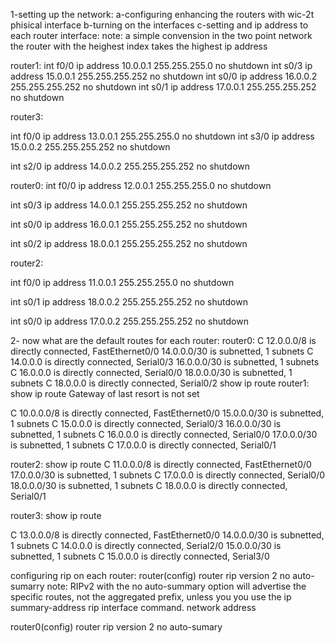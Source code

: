 1-setting up the network:
a-configuring  enhancing the routers with wic-2t phisical interface 
b-turning on the interfaces
c-setting  and ip address to each router interface:
note: a simple convension in the two point network the router with the heighest index
takes the highest ip address

router1:
int f0/0
ip address 10.0.0.1 255.255.255.0
no shutdown
int s0/3
ip address 15.0.0.1 255.255.255.252
no shutdown
int s0/0
ip address 16.0.0.2 255.255.255.252
no shutdown
int s0/1
ip address 17.0.0.1 255.255.255.252
no shutdown

router3:

int f0/0
ip address 13.0.0.1 255.255.255.0
no shutdown
int s3/0
ip address 15.0.0.2 255.255.255.252
no shutdown

int s2/0
ip address  14.0.0.2 255.255.255.252
no shutdown

router0:
int f0/0
ip address 12.0.0.1 255.255.255.0
no shutdown

int s0/3
ip address  14.0.0.1 255.255.255.252
no shutdown

int s0/0
ip address  16.0.0.1 255.255.255.252
no shutdown

int s0/2
ip address  18.0.0.1 255.255.255.252
no shutdown

router2:

int f0/0
ip address 11.0.0.1 255.255.255.0
no shutdown

int s0/1
ip address  18.0.0.2 255.255.255.252
no shutdown

int s0/0
ip address  17.0.0.2 255.255.255.252
no shutdown


2- now what are the default routes for each router:
router0:
C    12.0.0.0/8 is directly connected, FastEthernet0/0
     14.0.0.0/30 is subnetted, 1 subnets
C       14.0.0.0 is directly connected, Serial0/3
     16.0.0.0/30 is subnetted, 1 subnets
C       16.0.0.0 is directly connected, Serial0/0
     18.0.0.0/30 is subnetted, 1 subnets
C       18.0.0.0 is directly connected, Serial0/2
show ip route
router1:
show ip route
Gateway of last resort is not set

C    10.0.0.0/8 is directly connected, FastEthernet0/0
     15.0.0.0/30 is subnetted, 1 subnets
C       15.0.0.0 is directly connected, Serial0/3
     16.0.0.0/30 is subnetted, 1 subnets
C       16.0.0.0 is directly connected, Serial0/0
     17.0.0.0/30 is subnetted, 1 subnets
C       17.0.0.0 is directly connected, Serial0/1

router2:
show ip route
C    11.0.0.0/8 is directly connected, FastEthernet0/0
     17.0.0.0/30 is subnetted, 1 subnets
C       17.0.0.0 is directly connected, Serial0/0
     18.0.0.0/30 is subnetted, 1 subnets
C       18.0.0.0 is directly connected, Serial0/1

router3:
show ip route

C    13.0.0.0/8 is directly connected, FastEthernet0/0
     14.0.0.0/30 is subnetted, 1 subnets
C       14.0.0.0 is directly connected, Serial2/0
     15.0.0.0/30 is subnetted, 1 subnets
C       15.0.0.0 is directly connected, Serial3/0

configuring rip on each router:
router(config)
router rip
version 2 
no auto-sumarry 
note:
RIPv2 with the no auto-summary option will advertise the specific routes, not the aggregated prefix, unless you you use the ip summary-address rip interface command.
network address

router0(config)
router rip
version 2 
no auto-sumary



